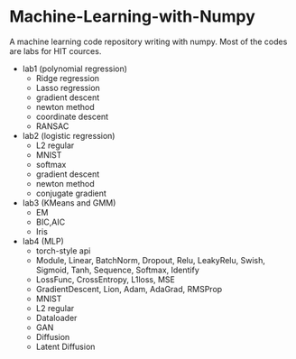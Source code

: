 # Machine-Learning-with-Numpy
A machine learning code repository writing with numpy. Most of the codes are labs for HIT cources.

+ lab1 (polynomial regression)
  + Ridge regression
  + Lasso regression
  + gradient descent
  + newton method
  + coordinate descent
  + RANSAC
+ lab2 (logistic regression)
  + L2 regular
  + MNIST
  + softmax
  + gradient descent
  + newton method
  + conjugate gradient
+ lab3 (KMeans and GMM)
  + EM
  + BIC,AIC
  + Iris
+ lab4 (MLP)
  + torch-style api
  + Module, Linear, BatchNorm, Dropout, Relu, LeakyRelu, Swish, Sigmoid, Tanh, Sequence, Softmax, Identify
  + LossFunc, CrossEntropy, L1loss, MSE
  + GradientDescent, Lion, Adam, AdaGrad, RMSProp
  + MNIST
  + L2 regular
  + Dataloader
  + GAN
  + Diffusion
  + Latent Diffusion

